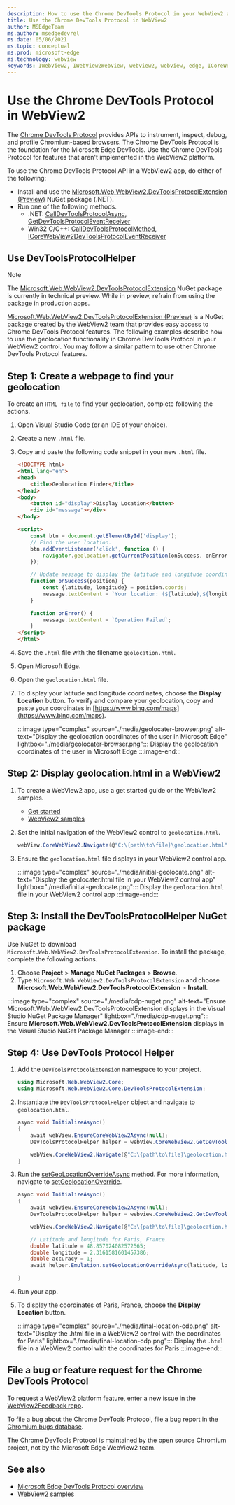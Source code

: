 ```yaml
---
description: How to use the Chrome DevTools Protocol in your WebView2 app by using the Microsoft Edge WebView2 Chrome DevTools Protocol NuGet package.
title: Use the Chrome DevTools Protocol in WebView2
author: MSEdgeTeam
ms.author: msedgedevrel
ms.date: 05/06/2021
ms.topic: conceptual
ms.prod: microsoft-edge
ms.technology: webview
keywords: IWebView2, IWebView2WebView, webview2, webview, edge, ICoreWebView2, ICoreWebView2Controller, Chrome DevTools Protocol
---
```

# Use the Chrome DevTools Protocol in WebView2

The [Chrome DevTools Protocol](https://chromedevtools.github.io/devtools-protocol) provides APIs to instrument, inspect, debug, and profile Chromium-based browsers.  The Chrome DevTools Protocol is the foundation for the Microsoft Edge DevTools.  Use the Chrome DevTools Protocol for features that aren't implemented in the WebView2 platform.

To use the Chrome DevTools Protocol API in a WebView2 app, do either of the following:

*   Install and use the [Microsoft.Web.WebView2.DevToolsProtocolExtension (Preview)](https://www.nuget.org/packages/Microsoft.Web.WebView2.DevToolsProtocolExtension) NuGet package (.NET).
*   Run one of the following methods.
    *   .NET:  [CallDevToolsProtocolAsync](/dotnet/api/microsoft.web.webview2.core.corewebview2.calldevtoolsprotocolmethodasync?view=webview2-dotnet-1.0.774.44&preserve-view=true#Microsoft_Web_WebView2_Core_CoreWebView2_CallDevToolsProtocolMethodAsync_System_String_System_String_), [GetDevToolsProtocolEventReceiver](/dotnet/api/microsoft.web.webview2.core.corewebview2.getdevtoolsprotocoleventreceiver?view=webview2-dotnet-1.0.774.44&preserve-view=true)
    *   Win32 C/C++:  [CallDevToolsProtocolMethod](/microsoft-edge/webview2/reference/win32/icorewebview2?view=webview2-1.0.774.44&preserve-view=true#calldevtoolsprotocolmethod), [ICoreWebView2DevToolsProtocolEventReceiver](/microsoft-edge/webview2/reference/win32/icorewebview2devtoolsprotocoleventreceiver?view=webview2-1.0.774.44&preserve-view=true)


<!-- ====================================================================== -->
## Use DevToolsProtocolHelper

> [!NOTE]
> The [Microsoft.Web.WebView2.DevToolsProtocolExtension](https://www.nuget.org/packages/Microsoft.Web.WebView2.DevToolsProtocolExtension) NuGet package is currently in technical preview.  While in preview, refrain from using the package in production apps.

[Microsoft.Web.WebView2.DevToolsProtocolExtension (Preview)](https://www.nuget.org/packages/Microsoft.Web.WebView2.DevToolsProtocolExtension) is a NuGet package created by the WebView2 team that provides easy access to Chrome DevTools Protocol features.  The following examples describe how to use the geolocation functionality in Chrome DevTools Protocol in your WebView2 control.  You may follow a similar pattern to use other Chrome DevTools Protocol features.


<!-- ====================================================================== -->
## Step 1: Create a webpage to find your geolocation

To create an `HTML file` to find your geolocation, complete following the actions.

1.  Open Visual Studio Code (or an IDE of your choice).
1.  Create a new `.html` file.
1.  Copy and paste the following code snippet in your new `.html` file.

    ```html
    <!DOCTYPE html>
    <html lang="en">
    <head>
        <title>Geolocation Finder</title>
    </head>
    <body>
        <button id="display">Display Location</button>
        <div id="message"></div>
    </body>

    <script>
        const btn = document.getElementById('display');
        // Find the user location.
        btn.addEventListener('click', function () {
            navigator.geolocation.getCurrentPosition(onSuccess, onError);
        });

        // Update message to display the latitude and longitude coordinates.
        function onSuccess(position) {
            const {latitude, longitude} = position.coords;
            message.textContent = `Your location: (${latitude},${longitude})`;
        }

        function onError() {
            message.textContent = `Operation Failed`;
        }
    </script>
    </html>
    ```

1.  Save the `.html` file with the filename `geolocation.html`.
1.  Open Microsoft Edge.
1.  Open the `geolocation.html` file.
1.  To display your latitude and longitude coordinates, choose the **Display Location** button.  To verify and compare your geolocation, copy and paste your coordinates in [https://www.bing.com/maps](https://www.bing.com/maps).

    :::image type="complex" source="./media/geolocater-browser.png" alt-text="Display the geolocation coordinates of the user in Microsoft Edge" lightbox="./media/geolocater-browser.png":::
       Display the geolocation coordinates of the user in Microsoft Edge
    :::image-end:::


<!-- ====================================================================== -->
## Step 2: Display geolocation.html in a WebView2

1.  To create a WebView2 app, use a get started guide or the WebView2 samples.
    *   [Get started](../index.md#get-started)
    *   [WebView2 samples](https://github.com/MicrosoftEdge/WebView2Samples)

1.  Set the initial navigation of the WebView2 control to `geolocation.html`.

    ```csharp
    webView.CoreWebView2.Navigate(@"C:\{path\to\file}\geolocation.html");
    ```

1.  Ensure the `geolocation.html` file displays in your WebView2 control app.

    :::image type="complex" source="./media/initial-geolocate.png" alt-text="Display the geolocater.html file in your WebView2 control app" lightbox="./media/initial-geolocate.png":::
       Display the `geolocation.html` file in your WebView2 control app
    :::image-end:::


<!-- ====================================================================== -->
## Step 3: Install the DevToolsProtocolHelper NuGet package

Use NuGet to download `Microsoft.Web.WebView2.DevToolsProtocolExtension`.  To install the package, complete the following actions.

1.  Choose **Project** > **Manage NuGet Packages** > **Browse**.
1.  Type `Microsoft.Web.WebView2.DevToolsProtocolExtension` and choose **Microsoft.Web.WebView2.DevToolsProtocolExtension** > **Install**.

:::image type="complex" source="./media/cdp-nuget.png" alt-text="Ensure Microsoft.Web.WebView2.DevToolsProtocolExtension displays in the Visual Studio NuGet Package Manager" lightbox="./media/cdp-nuget.png":::
   Ensure **Microsoft.Web.WebView2.DevToolsProtocolExtension** displays in the Visual Studio NuGet Package Manager
:::image-end:::


<!-- ====================================================================== -->
## Step 4: Use DevTools Protocol Helper

1.  Add the `DevToolsProtocolExtension` namespace to your project.

    ```csharp
    using Microsoft.Web.WebView2.Core;
    using Microsoft.Web.WebView2.Core.DevToolsProtocolExtension;
    ```

1.  Instantiate the `DevToolsProtocolHelper` object and navigate to `geolocation.html`.

    ```csharp
    async void InitializeAsync()
    {
        await webView.EnsureCoreWebView2Async(null);
        DevToolsProtocolHelper helper = webView.CoreWebView2.GetDevToolsProtocolHelper();

        webView.CoreWebView2.Navigate(@"C:\{path\to\file}\geolocation.html");
    }
    ```

1.  Run the [setGeoLocationOverrideAsync](https://chromedevtools.github.io/devtools-protocol/tot/Emulation/#method-setGeolocationOverride) method.  For more information, navigate to [setGeolocationOverride](https://chromedevtools.github.io/devtools-protocol/tot/Emulation/#method-setGeolocationOverride).

    ```csharp
    async void InitializeAsync()
    {
        await webView.EnsureCoreWebView2Async(null);
        DevToolsProtocolHelper helper = webview.CoreWebView2.GetDevToolsProtocolHelper();

        webView.CoreWebView2.Navigate(@"C:\{path\to\file}\geolocation.html");

        // Latitude and longitude for Paris, France.
        double latitude = 48.857024082572565;
        double longitude = 2.3161581601457386;
        double accuracy = 1;
        await helper.Emulation.setGeolocationOverrideAsync(latitude, longitude, accuracy);

    }
    ```

1.  Run your app.
1.  To display the coordinates of Paris, France, choose the **Display Location** button.

    :::image type="complex" source="./media/final-location-cdp.png" alt-text="Display the .html file in a WebView2 control with the coordinates for Paris" lightbox="./media/final-location-cdp.png":::
       Display the `.html` file in a WebView2 control with the coordinates for Paris
    :::image-end:::


<!-- ====================================================================== -->
## File a bug or feature request for the Chrome DevTools Protocol

To request a WebView2 platform feature, enter a new issue in the [WebView2Feedback repo](https://github.com/MicrosoftEdge/WebView2Feedback).

To file a bug about the Chrome DevTools Protocol, file a bug report in the [Chromium bugs database](https://bugs.chromium.org/p/chromium/issues/entry?components=Platform%3EDevTools%3EPlatform).

The Chrome DevTools Protocol is maintained by the open source Chromium project, not by the Microsoft Edge WebView2 team.


<!-- ====================================================================== -->
## See also

*  [Microsoft Edge DevTools Protocol overview](../../devtools-protocol-chromium/index.md)
*  [WebView2 samples](https://github.com/MicrosoftEdge/WebView2Samples)


<!-- ====================================================================== -->
<!-- links -->
[DotnetApiMicrosoftWebWebview2CoreCorewebview2GetdevtoolsprotocoleventreceiverViewWebview2Dotnet1077444]: /dotnet/api/microsoft.web.webview2.core.corewebview2.getdevtoolsprotocoleventreceiver?view=webview2-dotnet-1.0.774.44&preserve-view=true "CoreWebView2.GetDevToolsProtocolEventReceiver(String) Method | Microsoft Docs"
[DotnetApiMicrosoftWebWebview2CoreCorewebview2CalldevtoolsprotocolmethodasyncViewWebview2Dotnet1077444MicrosoftWebWebView2CoreCorewebview2CalldevtoolsprotocolmethodsyncSystemStringSystemString]: /dotnet/api/microsoft.web.webview2.core.corewebview2.calldevtoolsprotocolmethodasync?view=webview2-dotnet-1.0.774.44&preserve-view=true#Microsoft_Web_WebView2_Core_CoreWebView2_CallDevToolsProtocolMethodAsync_System_String_System_String_ "CoreWebView2.CallDevToolsProtocolMethodAsync(String, String) Method | Microsoft Docs"

[Webview2ReferenceWin32Icorewebview2ViewWebview21077444Calldevtoolsprotocolmethod]: /microsoft-edge/webview2/reference/win32/icorewebview2?view=webview2-1.0.774.44&preserve-view=true#calldevtoolsprotocolmethod "CallDevToolsProtocolMethod - interface ICoreWebView2 | Microsoft Docs"
[Webview2ReferenceWin32Icorewebview2devtoolsprotocoleventreceiverViewWebview21077444]: /microsoft-edge/webview2/reference/win32/icorewebview2devtoolsprotocoleventreceiver?view=webview2-1.0.774.44&preserve-view=true "interface ICoreWebView2DevToolsProtocolEventReceiver | Microsoft Docs"

[BingMaps]: https://www.bing.com/maps "Bing Maps"

[GitHubChromedevtoolsDevtoolsProtocol]: https://chromedevtools.github.io/devtools-protocol "Chrome DevTools Protocol | GitHub"
[GithubChromedevtoolsDevtoolsProtocolTotEmulationMethodSetgeolocationoverride]: https://chromedevtools.github.io/devtools-protocol/tot/Emulation/#method-setGeolocationOverride "Emulation.setGeolocationOverride - Chrome DevTools Protocol | GitHub"

[GithubMicrosoftedgeWebview2feedback]: https://github.com/MicrosoftEdge/WebView2Feedback "WebView Feedback | GitHub"
[GithubMicrosoftedgeWebview2samples]: https://github.com/MicrosoftEdge/WebView2Samples "WebView2 samples | GitHub"

[ChromiumBugsChromiumIssuesEntryComponentsPlatformDevtoolsPlatform]: https://bugs.chromium.org/p/chromium/issues/entry?components=Platform%3EDevTools%3EPlatform "Bug report | Chromium Bugs"

[NugetPackagesMicrosoftWebWebView2DevToolsprotocolextension]: https://www.nuget.org/packages/Microsoft.Web.WebView2.DevToolsProtocolExtension "Microsoft.Web.WebView2.DevToolsProtocolExtension | NuGet QA Gallery"  
